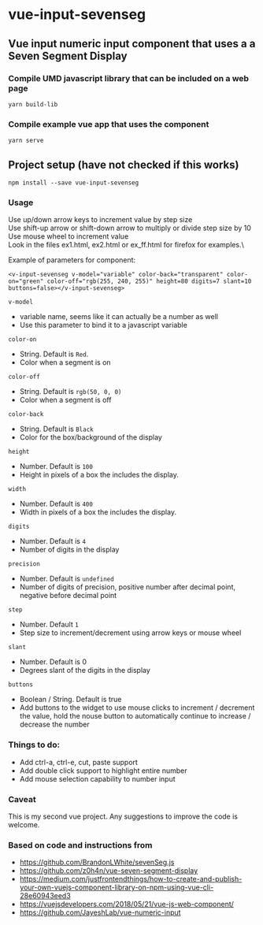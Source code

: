 # vue-input-sevenseg

## Vue input numeric input component that uses a a Seven Segment Display

### Compile UMD javascript library that can be included on a web page
```
yarn build-lib
```

### Compile example vue app that uses the component
```
yarn serve
```
## Project setup (have not checked if this works)
```
npm install --save vue-input-sevenseg
```

### Usage

Use up/down arrow keys to increment value by step size\
Use shift-up arrow or shift-down arrow to multiply or divide step size by 10\
Use mouse wheel to increment value\
Look in the files ex1.html, ex2.html or ex_ff.html for firefox for examples.\

Example of parameters for component:

```
<v-input-sevenseg v-model="variable" color-back="transparent" color-on="green" color-off="rgb(255, 240, 255)" height=80 digits=7 slant=10 buttons=false></v-input-sevenseg>
```

`v-model`
- variable name, seems like it can actually be a number as well
- Use this parameter to bind it to a javascript variable

`color-on`
- String. Default is `Red`.
- Color when a segment is on

`color-off`
- String. Default is `rgb(50, 0, 0)`
- Color when a segment is off
  
`color-back`
- String. Default is `Black`
- Color for the box/background of the display

`height`
- Number. Default is `100`
- Height in pixels of a box the includes the display.

`width`
- Number. Default is `400`
- Width in pixels of a box the includes the display.

`digits`
- Number. Default is `4`
- Number of digits in the display

`precision`
- Number. Default is `undefined`
- Number of digits of precision, positive number after decimal point, negative before decimal point 

`step`
- Number. Default `1`
- Step size to increment/decrement using arrow keys or mouse wheel

`slant`
- Number. Default is 0
- Degrees slant of the digits in the display

`buttons`
- Boolean / String. Default is true
- Add buttons to the widget to use mouse clicks to increment / decrement the value, hold the nouse button to automatically continue to increase / decrease the number

### Things to do:
- Add ctrl-a, ctrl-e, cut, paste support
- Add double click support to highlight entire number
- Add mouse selection capability to number input
### Caveat

This is my second vue project.  Any suggestions to improve the code is welcome.

### Based on code and instructions from

- <https://github.com/BrandonLWhite/sevenSeg.js>
- <https://github.com/z0h4n/vue-seven-segment-display>
- <https://medium.com/justfrontendthings/how-to-create-and-publish-your-own-vuejs-component-library-on-npm-using-vue-cli-28e60943eed3>
- <https://vuejsdevelopers.com/2018/05/21/vue-js-web-component/>
- <https://github.com/JayeshLab/vue-numeric-input>
